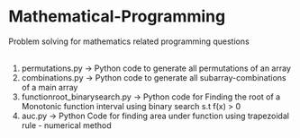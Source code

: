 # Mathematical-Programming
Problem solving for mathematics related programming questions <br />
<br />
1) permutations.py -> Python code to generate all permutations of an array <br />
2) combinations.py -> Python code to generate all subarray-combinations of a main array <br />
3) functionroot_binarysearch.py -> Python code for Finding the root of a Monotonic function interval using binary search s.t f(x) > 0 <br />
4) auc.py -> Python Code for finding area under function using trapezoidal rule - numerical method
